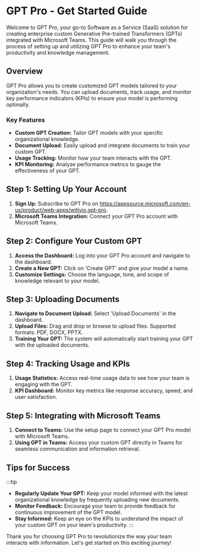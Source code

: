 # GPT Pro - Get Started Guide

Welcome to GPT Pro, your go-to Software as a Service (SaaS) solution for creating enterprise custom Generative Pre-trained Transformers (GPTs) integrated with Microsoft Teams. This guide will walk you through the process of setting up and utilizing GPT Pro to enhance your team's productivity and knowledge management.

## Overview
GPT Pro allows you to create customized GPT models tailored to your organization's needs. You can upload documents, track usage, and monitor key performance indicators (KPIs) to ensure your model is performing optimally.

### Key Features
- **Custom GPT Creation:** Tailor GPT models with your specific organizational knowledge.
- **Document Upload:** Easily upload and integrate documents to train your custom GPT.
- **Usage Tracking:** Monitor how your team interacts with the GPT.
- **KPI Monitoring:** Analyze performance metrics to gauge the effectiveness of your GPT.

## Step 1: Setting Up Your Account
1. **Sign Up:** Subscribe to GPT Pro on https://appsource.microsoft.com/en-us/product/web-apps/witivio.gpt-pro.
2. **Microsoft Teams Integration:** Connect your GPT Pro account with Microsoft Teams.

## Step 2: Configure Your Custom GPT
1. **Access the Dashboard:** Log into your GPT Pro account and navigate to the dashboard.
2. **Create a New GPT:** Click on 'Create GPT' and give your model a name.
3. **Customize Settings:** Choose the language, tone, and scope of knowledge relevant to your model.

## Step 3: Uploading Documents
1. **Navigate to Document Upload:** Select 'Upload Documents' in the dashboard.
2. **Upload Files:** Drag and drop or browse to upload files. Supported formats: PDF, DOCX, PPTX.
3. **Training Your GPT:** The system will automatically start training your GPT with the uploaded documents.

## Step 4: Tracking Usage and KPIs
1. **Usage Statistics:** Access real-time usage data to see how your team is engaging with the GPT.
2. **KPI Dashboard:** Monitor key metrics like response accuracy, speed, and user satisfaction.

## Step 5: Integrating with Microsoft Teams
1. **Connect to Teams:** Use the setup page to connect your GPT Pro model with Microsoft Teams.
2. **Using GPT in Teams:** Access your custom GPT directly in Teams for seamless communication and information retrieval.

## Tips for Success
:::tip
- **Regularly Update Your GPT:** Keep your model informed with the latest organizational knowledge by frequently uploading new documents.
- **Monitor Feedback:** Encourage your team to provide feedback for continuous improvement of the GPT model.
- **Stay Informed:** Keep an eye on the KPIs to understand the impact of your custom GPT on your team's productivity.
:::

Thank you for choosing GPT Pro to revolutionize the way your team interacts with information. Let's get started on this exciting journey!